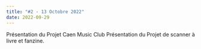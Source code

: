 ```yaml
---
title: "#2 - 13 Octobre 2022"
date: 2022-09-29
---
```


Présentation du Projet Caen Music Club
Présentation du Projet de scanner à livre et fanzine.
